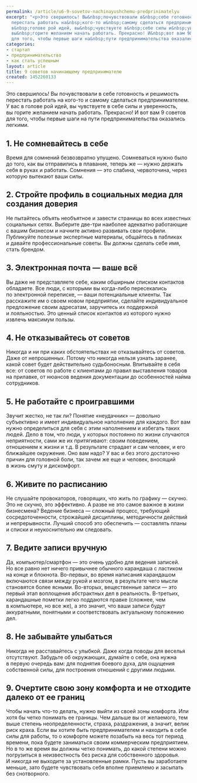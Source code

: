 ```yaml
---
permalink: /article/u6-9-sovetov-nachinayushchemu-predprinimatelyu
excerpt: "<p>Это свершилось! Вы&nbsp;почувствовали в&nbsp;себе готовность и&nbsp;решимость
  перестать работать на&nbsp;кого-то и&nbsp;самому сделаться предпринимателем. У&nbsp;вас
  в&nbsp;голове рой идей, вы&nbsp;чувствуете в&nbsp;себе силы и&nbsp;уверенность,
  вы&nbsp;горите желанием начать работать. Прекрасно! И&nbsp;вот вам 9&nbsp;советов
  для того, чтобы первые шаги на&nbsp;пути предпринимательства оказались легкими.</p>"
categories:
- стартап
- предпринимательство
- как стать успешным
layout: article
title: 9 советов начинающему предпринимателю
created: 1452260133
---
```

Это свершилось! Вы почувствовали в себе готовность и решимость перестать работать на кого-то и самому сделаться предпринимателем. У вас в голове рой идей, вы чувствуете в себе силы и уверенность, вы горите желанием начать работать. Прекрасно! И вот вам 9 советов для того, чтобы первые шаги на пути предпринимательства оказались легкими.

## 1. Не сомневайтесь в себе ##

Время для сомнений безвозвратно упущено. Сомневаться нужно было до того, как вы отправились в плавание, теперь же — нужно держать себя в руках и работать. Сомнения — это слабина, червоточина, через которую вытекают ваши силы.

## 2. Стройте профиль в социальных медиа для создания доверия ##

Не пытайтесь объять необъятное и завести страницы во всех известных социальных сетях. Выберите две-три наиболее адекватно работающие с вашим бизнесом и начните активно развивать свои профили. Публикуйте полезные экспертные материалы, общайтесь в пабликах и давайте профессиональные советы. Вы должны сделать себе имя, стать брендом.

## 3. Электронная почта — ваше всё ##

Вы даже не представляете себе, каким обширным списком контактов обладаете. Все люди, с которыми вы когда-либо пересекались по электронной переписке, — ваши потенциальные клиенты. Так расскажите им о своем новом предприятии, сделайте индивидуальное предложение своим адресатам, заручитесь их поддержкой и лояльностью. Это ценный список контактов из которого нужно извлечь максимум пользы.

## 4. Не отказывайтесь от советов ##

Никогда и ни при каких обстоятельствах не отказывайтесь от советов. Даже от непрошенных. Потому что никогда нельзя узнать заранее, какой совет будет действительно судьбоносным. Впитывайте в себя все: от советов по работе с клиентами до правил выставления товаров на прилавке, от нюансов ведения документации до особенностей найма сотрудников.

## 5. Не работайте с проигравшими ##

Звучит жестко, не так ли? Понятие «неудачник» — довольно субъективно и имеет индивидуальное наполнение для каждого. Вот вам нужно определиться для себя с этим наполнением и избегать таких людей. Дело в том, что люди, у которых постоянно по жизни случаются неприятности, сами же их притягивают: своим поведением, отношением к жизни и т.д. В результате страдает и сам человек, и его ближайшее окружение. Оно вам надо? У вас и без этого достаточно причин для головной боли, так зачем же еще и человек, вносящий в жизнь смуту и дискомфорт.

## 6. Живите по расписанию ##

Не слушайте провокаторов, говорящих, что жить по графику — скучно. Это не скучно, это эффективно. А разве не это самое важное в жизни бизнесмена? Ведение бизнеса — сложный процесс, требующий сосредоточенности, строжайшей дисциплины, методичности действий и непрерывности. Лучший способ это обеспечить — составлять планы и списки и неукоснительно им следовать.

## 7. Ведите записи вручную ##

Да, компьютер/смартфон — это очень удобно для ведения записей. Но все равно нет ничего привычнее обычного карандаша с ластиком на конце и блокнота. Во-первых, во время написания карандашом включаются связи между рукой и мозгом, в результате чего мысли становятся более ясными. Во-вторых, вещественные записи — это первый этап воплощения абстрактных дел в реальность. В-третьих, карандашные пометки легко поддаются правке (сложнее, чем в компьютере, но все же), а это значит, что ваши записи будут аккуратными, понятными и соответствовать актуальному положению дел.

## 8. Не забывайте улыбаться ##

Никогда не расставайтесь с улыбкой. Даже когда поводы для веселья отсутствуют. Забудьте об окружающих, думайте о себе, она нужна в первую очередь вам: для поднятия боевого духа, для ощущения собственной силы, для построения отношений с другими людьми.

## 9. Очертите свою зону комфорта и не отходите далеко от ее границ ##

Чтобы начать что-то делать, нужно выйти из своей зоны комфорта. Или хотя бы четко понимать ее границы. Чем дальше вы от желаемого, тем выше степень неопределенности, страха, раздражения, а значит, велик риск краха. Если вы хотите быть предпринимателем и находить в себе силы для работы, то о комфорте можете позабыть на весь тот период времени, пока будете заниматься своим коммерческим предприятием. Но в то же время вы должны четко понимать, до какой степени можно погрузиться в неизвестность без риска для собственного здоровья. И никогда не выходите за установленные рамки. Пусть вы заработаете меньше, зато будете чувствовать себя вполне приемлемо и засыпать без снотворного.
